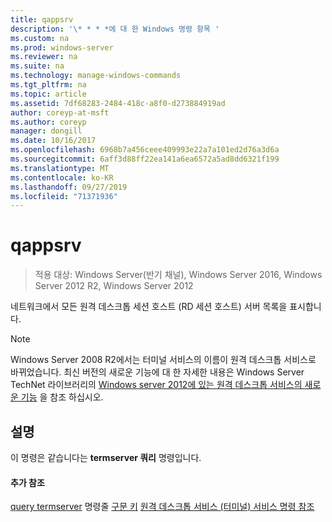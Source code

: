 ```yaml
---
title: qappsrv
description: '\* * * *에 대 한 Windows 명령 항목 '
ms.custom: na
ms.prod: windows-server
ms.reviewer: na
ms.suite: na
ms.technology: manage-windows-commands
ms.tgt_pltfrm: na
ms.topic: article
ms.assetid: 7df68283-2484-418c-a8f0-d273884919ad
author: coreyp-at-msft
ms.author: coreyp
manager: dongill
ms.date: 10/16/2017
ms.openlocfilehash: 6968b7a456ceee409993e22a7a101ed2d76a3d6a
ms.sourcegitcommit: 6aff3d88ff22ea141a6ea6572a5ad8dd6321f199
ms.translationtype: MT
ms.contentlocale: ko-KR
ms.lasthandoff: 09/27/2019
ms.locfileid: "71371936"
---
```

# <a name="qappsrv"></a>qappsrv

>적용 대상: Windows Server(반기 채널), Windows Server 2016, Windows Server 2012 R2, Windows Server 2012

네트워크에서 모든 원격 데스크톱 세션 호스트 (RD 세션 호스트) 서버 목록을 표시합니다.

> [!NOTE]
> Windows Server 2008 R2에서는 터미널 서비스의 이름이 원격 데스크톱 서비스로 바뀌었습니다. 최신 버전의 새로운 기능에 대 한 자세한 내용은 Windows Server TechNet 라이브러리의 [Windows server 2012에 있는 원격 데스크톱 서비스의 새로운 기능](https://technet.microsoft.com/library/hh831527) 을 참조 하십시오.

## <a name="remarks"></a>설명
이 명령은 같습니다는 **termserver 쿼리** 명령입니다.

#### <a name="additional-references"></a>추가 참조
[query termserver](query-termserver.md)
명령줄 [구문 키](command-line-syntax-key.md)
[원격 데스크톱 서비스 &#40;터미널&#41; 서비스 명령 참조](remote-desktop-services-terminal-services-command-reference.md)
